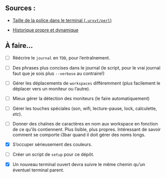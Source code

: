 ## Sources :

* [Taille de la police dans le terminal (`.urxvt/perl`)](https://artisan.karma-lab.net/modifier-taille-polices-durxvt)

* [Historique propre et dynamique](https://unix.stackexchange.com/questions/18212/bash-history-ignoredups-and-erasedups-setting-conflict-with-common-history/18443#18443)


## À faire…

- [ ] Réécrire le `journal` en `TDD`, pour l’entraînement.

- [ ] Des phrases plus concises dans le journal (le script, pour le vrai journal
  faut que je sois plus `--verbose` au contraire!)

- [ ] Gérer les déplacements de `workspaces` différemment (plus facilement le
  déplacer vers un moniteur ou l’autre).

- [ ] Mieux gérer la détection des moniteurs (le faire automatiquement)

- [ ] Gérer les touches spéciales (son, wifi, lecture-pause, lock, calculette,
  _etc_).

- [ ] Donner des chaînes de caractères en nom aux workspace en fonction de ce qu’ils
  contiennent. Plus lisible, plus propres. Intéressant de savoir comment se
  comporte i3bar quand il doit gérer des noms longs.

- [x] S’occuper sérieusement des couleurs.

- [ ] Créer un script de `setup` pour ce dépôt.

- [x] Un nouveau terminal ouvert devra suivre le même chemin qu’un éventuel terminal
  parent.
